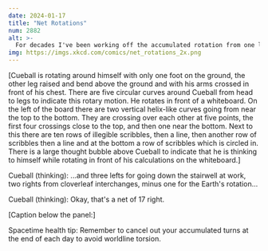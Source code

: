 ```yaml
---
date: 2024-01-17
title: "Net Rotations"
num: 2882
alt: >-
  For decades I've been working off the accumulated rotation from one long afternoon on a merry-go-round when I was eight.
img: https://imgs.xkcd.com/comics/net_rotations_2x.png
---
```

[Cueball is rotating around himself with only one foot on the ground, the other leg raised and bend above the ground and with his arms crossed in front of his chest. There are five circular curves around Cueball from head to legs to indicate this rotary motion. He rotates in front of a whiteboard. On the left of the board there are two vertical helix-like curves going from near the top to the bottom. They are crossing over each other at five points, the first four crossings close to the top, and then one near the bottom. Next to this there are ten rows of illegible scribbles, then a line, then another row of scribbles then a line and at the bottom a row of scribbles which is circled in. There is a large thought bubble above Cueball to indicate that he is thinking to himself while rotating in front of his calculations on the whiteboard.]

Cueball (thinking): ...and three lefts for going down the stairwell at work, two rights from cloverleaf interchanges, minus one for the Earth's rotation...

Cueball (thinking): Okay, that's a net of 17 right.

[Caption below the panel:]

Spacetime health tip: Remember to cancel out your accumulated turns at the end of each day to avoid worldline torsion.